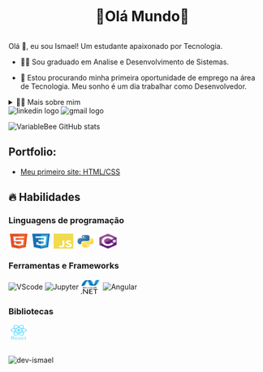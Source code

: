 <!--título-->
<div id="user-content-toc">
  <ul align="center">
    <summary><h1 style="display: inline-block">🔵Olá Mundo🔵</h1></summary>
</div>

<!-- Presentation -->
<p>
  Olá 👋, eu sou Ismael! Um estudante apaixonado por Tecnologia.

  - 👨‍💻 Sou graduado em Analise e Desenvolvimento de Sistemas.

  - 🔭  Estou procurando minha primeira oportunidade de emprego na área de Tecnologia. Meu sonho é um dia trabalhar como Desenvolvedor.
</p>

<!-- Dropdown -->
<details>
  <summary>👨‍💻 Mais sobre mim</summary>

  - 💬 Tenho 20 anos, atualmente moro no Brasil. Sou uma pessoa Atencioso, Amigável, Comunicável, Confiável e Dedicado.

  - ⚡ Sempre coloco em prática o que aprendo e transmito também meu conhecimento aos que necessitam de experiência. Boa comunicação com clientes e pessoas. busco sempre aprimorar meus conhecimentos para novas possibilidades no mercado de Trabalho. Gosto de trabalhar principalmente em grupos onde todos se ajudam, assim tornando o tempo mais produtivo a cada um com coisas relacionadas a Trabalho.
</details>

<!-- Links -->
  <img src="https://raw.githubusercontent.com/maurodesouza/profile-readme-generator/master/src/assets/icons/social/linkedin/default.svg" width="52" height="40" alt="linkedin logo"  />
<img src="https://raw.githubusercontent.com/maurodesouza/profile-readme-generator/master/src/assets/icons/social/gmail/default.svg" width="52" height="40" alt="gmail logo"  />

<!-- GithubStats -->
![VariableBee GitHub stats](https://github-readme-stats.vercel.app/api?username=dev-ismael&show_icons=true&theme=gotham)


<!-- Portfolio -->
## Portfolio:
- [Meu primeiro site: HTML/CSS](https://github.com/Dev-Ismael/Projeto.Site)




## 🔥 Habilidades
<!-- Skills: Linguagens de programação -->
  <div style="flex-basis: 48%;">
    <h3>Linguagens de programação</h3>
    <img align="center" alt="HTML" height="30" width="40" src="https://raw.githubusercontent.com/devicons/devicon/master/icons/html5/html5-original.svg">
    <img align="center" alt="CSS" height="30" width="40" src="https://raw.githubusercontent.com/devicons/devicon/master/icons/css3/css3-original.svg">
    <img align="center" alt="Js" height="30" width="40" src="https://raw.githubusercontent.com/devicons/devicon/master/icons/javascript/javascript-plain.svg">
    <img align="center" alt="Py" height="30" width="40" src="https://raw.githubusercontent.com/devicons/devicon/master/icons/python/python-original.svg">
    <img align="center" alt="CShrp" height="30" width="40" src="https://raw.githubusercontent.com/devicons/devicon/master/icons/csharp/csharp-original.svg">
    
  </div>
  
  <!-- Skills: Ferramentas e Frameworks -->
  <div style="flex-basis: 48%;">
    <h3>Ferramentas e Frameworks</h3>
    <img align="center" alt="VScode" height="30" width="40" src="https://cdn.jsdelivr.net/gh/devicons/devicon/icons/vscode/vscode-original.svg">
    <img align="center" alt="Jupyter" height="30" width="40" src="https://cdn.jsdelivr.net/gh/devicons/devicon/icons/jupyter/jupyter-original.svg">
    <img align="center" alt="dot" height="30" width="40" src="https://raw.githubusercontent.com/devicons/devicon/master/icons/dot-net/dot-net-original-wordmark.svg">
     <img align="center" alt="Angular" height="30" width="40" src="https://angular.io/assets/images/logos/angular/angular.svg">

  </div>
  
  <!-- Skills: Bibliotecas -->
  <div style="flex-basis: 48%;">
    <h3>Bibliotecas</h3>
    <img align="center" alt="React" height="30" width="40" src="https://raw.githubusercontent.com/devicons/devicon/master/icons/react/react-original-wordmark.svg">
  </div>


  </div>
<br>
<p><img align="left" src="https://github-readme-stats.vercel.app/api/top-langs?username=dev-ismael&show_icons=true&locale=en&layout=compact" alt="dev-ismael" /></p>

 </div>